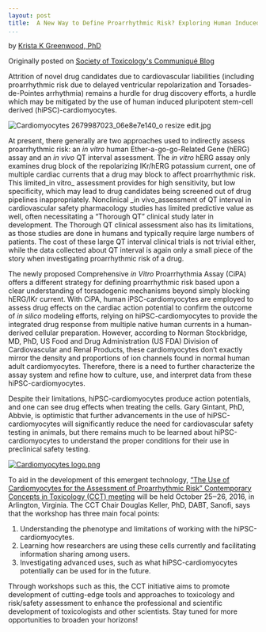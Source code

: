 ```yaml
---
layout: post  
title:  A New Way to Define Proarrhythmic Risk? Exploring Human Induced Pluripotent Stem-Cell Derived Cardiomyocytes  
...
```


by [Krista K Greenwood, PhD](http://inds-inc.com/about/#krista-k-greenwood-phd)

Originally posted on [Society of Toxicology's Communiqué Blog](http://toxchange.toxicology.org/p/bl/et/blogid=9&blogaid=2006)

Attrition of novel drug candidates due to cardiovascular liabilities
(including proarrhythmic risk due to delayed ventricular repolarization
and Torsades-de-Pointes arrhythmia) remains a hurdle for drug discovery
efforts, a hurdle which may be mitigated by the use of human induced
pluripotent stem-cell derived (hiPSC)-cardiomyocytes.

![Cardiomyocytes 2679987023\_06e8e7e140\_o resize
edit.jpg](http://toxchange.toxicology.org/media/dprhjdbp.jpg)

At present, there generally are two approaches used to indirectly assess
proarrhythmic risk: an *in vitro* human Ether-a-go-go-Related Gene
(hERG) assay and an *in vivo* QT interval assessment.
The *in vitro* hERG assay only examines drug block of the repolarizing
IKr/hERG potassium current, one of multiple cardiac currents that a drug
may block to affect proarrhythmic risk. This
limited\_in vitro\_ assessment provides for high sensitivity, but low
specificity, which may lead to drug candidates being screened out of
drug pipelines inappropriately. Nonclinical \_in vivo\_assessment of QT
interval in cardiovascular safety pharmacology studies has limited
predictive value as well, often necessitating a “Thorough QT” clinical
study later in development. The Thorough QT clinical assessment also has
its limitations, as those studies are done in humans and typically
require large numbers of patients. The cost of these large QT interval
clinical trials is not trivial either, while the data collected about QT
interval is again only a small piece of the story when investigating
proarrhythmic risk of a drug.

The newly proposed Comprehensive *in Vitro* Proarrhythmia Assay (CiPA)
offers a different strategy for defining proarrhythmic risk based upon a
clear understanding of torsadogenic mechanisms beyond simply blocking
hERG/IKr current. With CiPA, human iPSC-cardiomyocytes are employed to
assess drug effects on the cardiac action potential to confirm the
outcome of *in silico* modeling efforts, relying on hiPSC-cardiomyocytes
to provide the integrated drug response from multiple native human
currents in a human-derived cellular preparation. However, according to
Norman Stockbridge, MD, PhD, US Food and Drug Administration (US FDA)
Division of Cardiovascular and Renal Products, these cardiomyocytes
don’t exactly mirror the density and proportions of ion channels found
in normal human adult cardiomyocytes. Therefore, there is a need to
further characterize the assay system and refine how to culture, use,
and interpret data from these hiPSC-cardiomyocytes.

Despite their limitations, hiPSC-cardiomyocytes produce action
potentials, and one can see drug effects when treating the cells. Gary
Gintant, PhD, Abbvie, is optimistic that further advancements in the use
of hiPSC-cardiomyocytes will significantly reduce the need for
cardiovascular safety testing in animals, but there remains much to be
learned about hiPSC-cardiomyocytes to understand the proper conditions
for their use in preclinical safety testing.

[![Cardiomyocytes
logo.png](http://toxchange.toxicology.org/media/nmsjmxzg.png)](http://www.toxicology.org/events/shm/cct/hipc.asp)

To aid in the development of this emergent technology, [“The Use of
Cardiomyocytes for the Assessment of Proarrhythmic Risk” Contemporary
Concepts in Toxicology (CCT)
meeting](http://www.toxicology.org/events/shm/cct/hipc.asp) will be held
October 25‒26, 2016, in Arlington, Virginia. The CCT Chair Douglas
Keller, PhD, DABT, Sanofi, says that the workshop has three main focal
points:

1.  Understanding the phenotype and limitations of working with
    the hiPSC-cardiomyocytes.
2.  Learning how researchers are using these cells currently and
    facilitating information sharing among users.
3.  Investigating advanced uses, such as what hiPSC-cardiomyocytes
    potentially can be used for in the future.

Through workshops such as this, the CCT initiative aims to promote
development of cutting-edge tools and approaches to toxicology and
risk/safety assessment to enhance the professional and scientific
development of toxicologists and other scientists. Stay tuned for more
opportunities to broaden your horizons!
